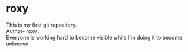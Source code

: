 # roxy
This is my first git repository.
<br>
Author- roxy .
<br>
Everyone is working hard to become visible 
while I'm doing it to become unknown 
